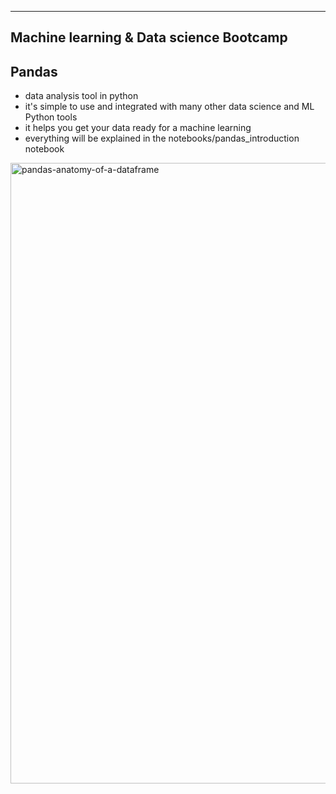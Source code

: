 ----------------------------------------
Machine learning & Data science Bootcamp
----------------------------------------

## Pandas
 * data analysis tool in python 
 * it's simple to use and integrated with many other data science and ML Python tools
 * it helps you get your data ready for a machine learning
 * everything will be explained in the notebooks/pandas_introduction notebook 

<img width="993" alt="pandas-anatomy-of-a-dataframe" src="https://user-images.githubusercontent.com/74961891/168790140-a9c7f07b-412b-4fcc-8dc5-f84d83701822.png">
